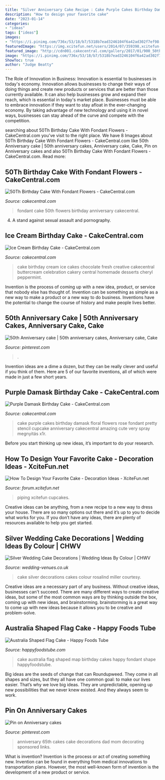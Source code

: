 ```yaml
---
title: "Silver Anniversary Cake Recipe : Cake Purple Cakes Birthday Damask Floral Flowers Rose Fondant Pretty Stencil Cupcake Anniversary Cakecentral Amazing Cute Very Spray Megnyitás X1r"
description: "How to design your favorite cake"
date: "2023-01-14"
categories:
- "ideas"
tags: ["ideas"]
images:
- "https://i.pinimg.com/736x/53/18/b7/5318b7ead3246104f6a42ad302f7ef98--wedding-anniversary-cakes-th-anniversary.jpg"
featuredImage: "https://img.xcitefun.net/users/2014/07/359398,xcitefun-cake-decoration-12.jpg"
featured_image: "http://cdn001.cakecentral.com/gallery/2017/01/900_50th-birthday-cake-with-fondant-flowers-946557XjdHc.JPG"
image: "https://i.pinimg.com/736x/53/18/b7/5318b7ead3246104f6a42ad302f7ef98--wedding-anniversary-cakes-th-anniversary.jpg"
ShowToc: true
author: "Judge Beatty"
---
```



The Role of Innovation in Business:
Innovation is essential to businesses in today's economy. Innovation allows businesses to change their ways of doing things and create new products or services that are better than those currently available. It can also help businesses grow and expand their reach, which is essential in today's market place.
Businesses must be able to embrace innovation if they want to stay afloat in the ever-changing economy. By taking advantage of new technology and using it in novel ways, businesses can stay ahead of the curve and compete with the competition.

	

		
searching about 50Th Birthday Cake With Fondant Flowers - CakeCentral.com you've visit to the right place. We have 8 Images about 50Th Birthday Cake With Fondant Flowers - CakeCentral.com like 50th Anniversary cake | 50th anniversary cakes, Anniversary cake, Cake, Pin on Anniversary cakes and also 50Th Birthday Cake With Fondant Flowers - CakeCentral.com. Read more:
		
    
## 50Th Birthday Cake With Fondant Flowers - CakeCentral.com

<img loading=lazy src="http://cdn001.cakecentral.com/gallery/2017/01/900_50th-birthday-cake-with-fondant-flowers-946557XjdHc.JPG" onerror="this.onerror=null;this.src='https://tse3.mm.bing.net/th?id=OIP.A1d9B6KibzFIlTQxUiVDCwHaJ4&amp;pid=15.1';" alt="50Th Birthday Cake With Fondant Flowers - CakeCentral.com">

_Source: cakecentral.com_

>fondant cake 50th flowers birthday anniversary cakecentral. 

	

4. A stand against sexual assault and pornography.

    
## Ice Cream Birthday Cake - CakeCentral.com

<img loading=lazy src="https://cdn001.cakecentral.com/gallery/2016/02/900_ice-cream-birthday-cake-755849tx4Un.JPG" onerror="this.onerror=null;this.src='https://tse4.mm.bing.net/th?id=OIP.TV3UF9uNiFC2jr4c3maEfwHaHa&amp;pid=15.1';" alt="Ice Cream Birthday Cake - CakeCentral.com">

_Source: cakecentral.com_

>cake birthday cream ice cakes chocolate fresh creative cakecentral buttercream celebration cakery central homemade desserts cheryl peppermint. 

	

Invention is the process of coming up with a new idea, product, or service that nobody else has thought of. Invention can be something as simple as a new way to make a product or a new way to do business. Inventions have the potential to change the course of history and make people lives better.

    
## 50th Anniversary Cake | 50th Anniversary Cakes, Anniversary Cake, Cake

<img loading=lazy src="https://i.pinimg.com/736x/c3/c7/25/c3c72567c3eb221c1f6185bbf3a94a8c.jpg" onerror="this.onerror=null;this.src='https://tse3.mm.bing.net/th?id=OIP.TqgLmu1HOd7vZNEIK7UmGwHaJ3&amp;pid=15.1';" alt="50th Anniversary cake | 50th anniversary cakes, Anniversary cake, Cake">

_Source: pinterest.com_

>. 

	

Invention ideas are a dime a dozen, but they can be really clever and useful if you think of them. Here are 5 of our favorite inventions, all of which were made in just a few short years.

    
## Purple Damask Birthday Cake - CakeCentral.com

<img loading=lazy src="https://cdn001.cakecentral.com/gallery/2015/03/900_811001lNYz_purple-damask-birthday-cake.jpg" onerror="this.onerror=null;this.src='https://tse3.mm.bing.net/th?id=OIP.iRKcECmtubZi9-mjHogb3QHaLH&amp;pid=15.1';" alt="Purple Damask Birthday Cake - CakeCentral.com">

_Source: cakecentral.com_

>cake purple cakes birthday damask floral flowers rose fondant pretty stencil cupcake anniversary cakecentral amazing cute very spray megnyitás x1r. 

	

Before you start thinking up new ideas, it’s important to do your research.

    
## How To Design Your Favorite Cake - Decoration Ideas - XciteFun.net

<img loading=lazy src="https://img.xcitefun.net/users/2014/07/359398,xcitefun-cake-decoration-12.jpg" onerror="this.onerror=null;this.src='https://tse4.mm.bing.net/th?id=OIP.VdPdESXgaAE7LdtacEkEFAHaJ4&amp;pid=15.1';" alt="How To Design Your Favorite Cake - Decoration Ideas - XciteFun.net">

_Source: forum.xcitefun.net_

>piping xcitefun cupcakes. 

	

Creative ideas can be anything, from a new recipe to a new way to dress your house. There are so many options out there and it’s up to you to decide what works for you. If you don’t have any ideas, there are plenty of resources available to help you get started.

    
## Silver Wedding Cake Decorations | Wedding Ideas By Colour | CHWV

<img loading=lazy src="https://www.wedding-venues.co.uk/sites/default/files/Silver-wedding-cake-decorations-Vintage_RosalindMillerCakes_1.jpg" onerror="this.onerror=null;this.src='https://tse2.mm.bing.net/th?id=OIP.O6KbBRzWoqGeUbkrDyJ-iAHaKX&amp;pid=15.1';" alt="Silver Wedding Cake Decorations | Wedding Ideas By Colour | CHWV">

_Source: wedding-venues.co.uk_

>cake silver decorations cakes colour rosalind miller courtesy. 

	

Creative ideas are a necessary part of any business. Without creative ideas, businesses can't succeed. There are many different ways to create creative ideas, but some of the most common ways are by thinking outside the box, coming up with new ideas, and brainstorming. brainstorming is a great way to come up with new ideas because it allows you to be creative and problem-solve.

    
## Australia Shaped Flag Cake - Happy Foods Tube

<img loading=lazy src="http://www.happyfoodstube.com/wp-content/uploads/2015/02/vzkczu1yrmm.jpg" onerror="this.onerror=null;this.src='https://tse3.mm.bing.net/th?id=OIP.zifmvBZkYAkq5_mjUnHgkQHaEK&amp;pid=15.1';" alt="Australia Shaped Flag Cake - Happy Foods Tube">

_Source: happyfoodstube.com_

>cake australia flag shaped map birthday cakes happy fondant shape happyfoodstube. 

	

Big ideas are the seeds of change that can Roundupweed. They come in all shapes and sizes, but they all have one common goal: to make our lives easier. That’s why we love big ideas. They are unpredictable, opening up new possibilities that we never knew existed. And they always seem to work.

    
## Pin On Anniversary Cakes

<img loading=lazy src="https://i.pinimg.com/736x/53/18/b7/5318b7ead3246104f6a42ad302f7ef98--wedding-anniversary-cakes-th-anniversary.jpg" onerror="this.onerror=null;this.src='https://tse1.mm.bing.net/th?id=OIP.hdUWKZriAA9WPHRVHfCMLwHaJ4&amp;pid=15.1';" alt="Pin on Anniversary cakes">

_Source: pinterest.com_

>anniversary 65th cakes cake decorations dad mom decorating sponsored links. 

	

What is invention?
Invention is the process or act of creating something new. Invention can be found in everything from medical innovations to transportation plans. However, the most well-known form of invention is the development of a new product or service.

